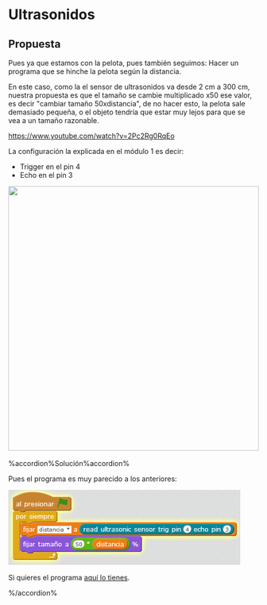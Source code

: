 
# Ultrasonidos

## Propuesta

Pues ya que estamos con la pelota, pues también seguimos: Hacer un programa que se hinche la pelota según la distancia.

En este caso, como la el sensor de ultrasonidos va desde 2 cm a 300 cm, nuestra propuesta es que el tamaño se cambie multiplicado x50 ese valor, es decir "cambiar tamaño 50xdistancia", de no hacer esto, la pelota sale demasiado pequeña, o el objeto tendría que estar muy lejos para que se vea a un tamaño razonable.

https://www.youtube.com/watch?v=2Pc2Rg0RqEo

La configuración la explicada en el módulo 1 es decir:

- Trigger en el pin 4
- Echo en el pin 3

<img src="http://aularagon.catedu.es/materialesaularagon2013/arduino/M1/conexionUS.png" width="504" height="533" />

%accordion%Solución%accordion%

Pues el programa es muy parecido a los anteriores:

<img src="img/ultrasonidos1.png" width="467" height="151" />

Si quieres el programa [aquí lo tienes](http://aularagon.catedu.es/materialesaularagon2013/arduino/M2/ultrasonidos1.sb2).


%/accordion%


